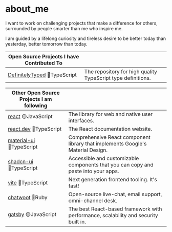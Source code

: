 # about_me

I want to work on challenging projects that make a difference for others, surrounded by people smarter than me who inspire me. 

I am guided by a lifelong curiosity and tireless desire to be better today than yesterday, better tomorrow than today.

| Open Source Projects I have Contributed To                                                                                     |                                                                                                                                                                               |
| ------------------------------------------------------------------------------------------------------------------------------ | ---------------------------------------------------------------------------------------------------------------------------------------------------------------- |
| [DefinitelyTyped](https://github.com/DefinitelyTyped/DefinitelyTyped) :large_blue_circle:TypeScript                 | The repository for high quality TypeScript type definitions.                             |  


| Other Open Source Projects I am following                                                                                  |                                                                                                                                                                               |
| ------------------------------------------------------------------------------------------------------------------------------ | ---------------------------------------------------------------------------------------------------------------------------------------------------------------- |
| [react](https://github.com/facebook/react)  :yellow_circle:JavaScript                                                | The library for web and native user interfaces.                                          |
| [react.dev](https://github.com/reactjs/react.dev) :large_blue_circle:TypeScript                                     | The React documentation website.                                                         |
| [material-ui](https://github.com/mui/material-ui) :large_blue_circle:TypeScript                                     | Comprehensive React component library that implements Google's Material Design.          |
| [shadcn-ui](https://github.com/shadcn-ui/ui) :large_blue_circle:TypeScript                                          | Accessible and customizable components that you can copy and paste into your apps.       |
| [vite](https://github.com/vitejs/vite) :large_blue_circle:TypeScript                                               | Next generation frontend tooling. It's fast!       |
| [chatwoot](https://github.com/chatwoot/chatwoot) :red_circle:Ruby                                                   | Open-source live-chat, email support, omni-channel desk.                                 |
| [gatsby](https://github.com/gatsbyjs/gatsby)  :yellow_circle:JavaScript                                              | The best React-based framework with performance, scalability and security built in.      |

